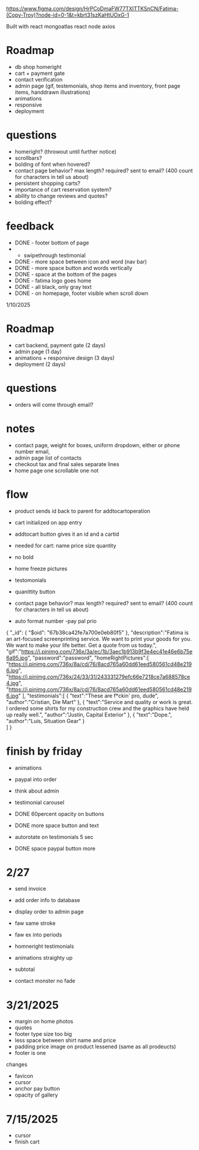 https://www.figma.com/design/HrPCoDmaFW77TXlTTKSnCN/Fatima-(Copy-Troy)?node-id=0-1&t=kbrt31szKaHtUOxG-1

Built with react mongoatlas react node axios 

# Roadmap
- db shop homeright 
- cart + payment gate
- contact verification
- admin page (gif, testemonials, shop items and inventory, front page items, handdrawn illustrations)
- animations
- responsive
- deployment

# questions
- homeright? (throwout until further notice)
- scrollbars?
- bolding of font when hovered?
- contact page behavior? max length? required? sent to email? (400 count for characters in tell us about)
- persistent shopping carts? 
- importance of cart reservation system?
- ability to change reviews and quotes?
- bolding effect?

# feedback
- DONE - footer bottom of page
- - swipethrough testimonial
- DONE - more space between icon and word (nav bar)
- DONE - more space button and words vertically
- DONE - space at the bottom of the pages
- DONE - fatima logo goes home
- DONE - all black, only gray text
- DONE - on homepage, footer visible when scroll down

1/10/2025

# Roadmap
- cart backend, payment gate (2 days)
- admin page (1 day)
- animations + responsive design (3 days)
- deployment (2 days)

# questions
- orders will come through email?

# notes
- contact page, weight for boxes, uniform dropdown, either or phone number email,
- admin page list of contacts
- checkout tax and final sales separate lines
- home page one scrollable one not

# flow
- product sends id back to parent for addtocartoperation
- cart initialized on app entry
- addtocart button gives it an id and a cartid
- needed for cart: name price size quantity



- no bold
- home freeze pictures
- testomonials
- quanittity button
- contact page behavior? max length? required? sent to email? (400 count for characters in tell us about)
- auto format number
-pay pal prio

{ "_id": { "$oid": "67b38ca42fe7a700e0eb80f5" },
  "description":"Fatima is an art-focused screenprinting service. We want to print your goods for you. We want to make your life better. Get a quote from us today.",
  "gif":"https://i.pinimg.com/736x/3a/ec/1b/3aec1b913b9f3e4ec41e46e6b75e6a95.jpg",
  "password":"password",
  "homeRightPictures":[
    "https://i.pinimg.com/736x/8a/cd/76/8acd765a60dd61eed580561cd48e2196.jpg",
    "https://i.pinimg.com/736x/24/33/31/243331279efc66e7218ce7a688578ce4.jpg",
    "https://i.pinimg.com/736x/8a/cd/76/8acd765a60dd61eed580561cd48e2196.jpg"
  ],
  "testimonials":[
    {
      "text":"These are f*ckin' pro, dude",
      "author":"Cristian, Die Mart"
    },
    {
      "text":"Service and quality or work is great. I ordered some shirts for my construction crew and the graphics have held up really well.",
      "author":"Justin, Capital Exterior"
    },
    {
      "text":"Dope.",
      "author":"Luis, Situation Gear"
    }    
  ]
}

# finish by friday
- animations
- paypal into order 
- think about admin
- testimonial carousel

- DONE 60percent opacity on buttons
- DONE more space button and text
- autorotate on testimonials 5 sec
- DONE space paypal button more

# 2/27
- send invoice
- add order info to database
- display order to admin page

- faw same stroke
- faw ex into periods
- homneright testimonials
- animations straighty up
- subtotal
- contact monster no fade

# 3/21/2025
- margin on home photos
- quotes
- footer type size too big
- less space between shirt name and price
- padding price image on product lessened (same as all prodeucts)
- footer is one

changes 
- favicon 
- cursor  
- anchor pay button 
- opacity of gallery

# 7/15/2025
- cursor
- finish cart


